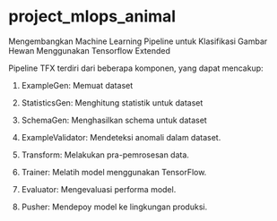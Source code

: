 # project_mlops_animal

Mengembangkan Machine Learning Pipeline untuk Klasifikasi Gambar Hewan Menggunakan Tensorflow Extended

Pipeline TFX terdiri dari beberapa komponen, yang dapat mencakup:

1. ExampleGen: Memuat dataset

2. StatisticsGen: Menghitung statistik untuk dataset

3. SchemaGen: Menghasilkan schema untuk dataset

4. ExampleValidator: Mendeteksi anomali dalam dataset.

5. Transform: Melakukan pra-pemrosesan data.

6. Trainer: Melatih model menggunakan TensorFlow.

7. Evaluator: Mengevaluasi performa model.
  
8. Pusher: Mendepoy model ke lingkungan produksi.
